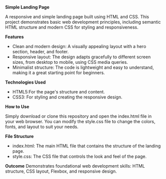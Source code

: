 **Simple Landing Page**

A responsive and simple landing page built using HTML and CSS. This project demonstrates basic web development principles, including semantic HTML structure and modern CSS for styling and responsiveness.

**Features**

* Clean and modern design: A visually appealing layout with a hero section, header, and footer.
* Responsive layout: The design adapts gracefully to different screen sizes, from desktop to mobile, using CSS media queries.
* Minimalist structure: The code is lightweight and easy to understand, making it a great starting point for beginners.

**Technologies Used**

* HTML5:For the page's structure and content.
* CSS3: For styling and creating the responsive design.

**How to Use**

Simply download or clone this repository and open the index.html file in your web browser. You can modify the style.css file to change the colors, fonts, and layout to suit your needs.

**File Structure**
* index.html: The main HTML file that contains the structure of the landing page.
* style.css: The CSS file that controls the look and feel of the page.

**Outcome**
Demonstrates foundational web development skills: HTML structure, CSS layout, Flexbox, and responsive design.

